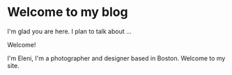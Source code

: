 # Welcome to my blog

I'm glad you are here. I plan to talk about ...


Welcome!

I'm Eleni, I'm a photographer and designer based in Boston. Welcome to my site. 

